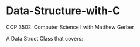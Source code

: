 # Data-Structure-with-C
COP 3502: Computer Science I with Matthew Gerber

A Data Struct Class that covers:

